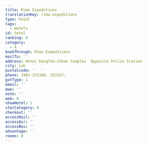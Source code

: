 ```yaml
---
title: Rimo Expeditions
translationKey: rimo-expeditions
type: hotel
tags:
  - Hotels
id: hotel
ranking: 0
category:
  - A
bookThrough: Rimo Expeditions
mailTo: ''
address: Hotel Kanglha-Chhen Complex  Opposite Police Station
city: Leh
postalcode: '   '
phone: 1982-253348, 253257,
gstType: 1
email: ''
www: ''
note: ''
web: 0
showHotel: 1
starCategory: 0
checkout: ''
accessRail: ''
accessAir: ''
accessBus: ''
advantage: ''
rooms: 0
---
```








